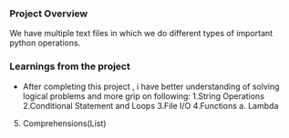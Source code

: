 ### Project Overview

 We have multiple text files in which we do different types of important python operations.


### Learnings from the project

 - After completing  this project , i  have better understanding of solving logical problems and more grip on following:
1.String Operations
2.Conditional Statement and Loops
3.File I/O
4.Functions
       a. Lambda
5. Comprehensions(List)

 



